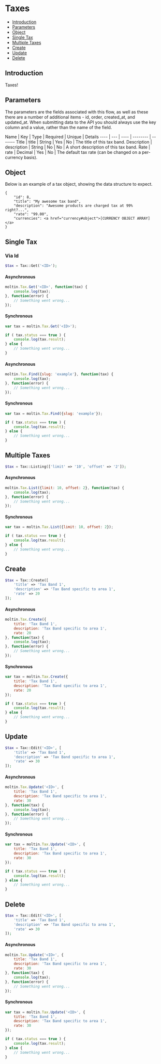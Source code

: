 # Taxes

- [Introduction](#introduction)
- [Parameters](#params)
- [Object](#object)
- [Single Tax](#single)
- [Multiple Taxes](#multiple)
- [Create](#create)
- [Update](#update)
- [Delete](#delete)

<a name="introduction"></a>
## Introduction

Taxes!

<a name="params"></a>
## Parameters

The parameters are the fields associated with this flow, as well as these there are a number of additional items - id, order, created_at, and updated_at. When submitting data to the API you should always use the key column and a value, rather than the name of the field.

Name | Key | Type | Required | Unique | Details
---- | --- | ---- | -------- | -------
Title | title | String | Yes | No | The title of this tax band.
Description | description | String | No | No | A short description of this tax band.
Rate | rate | Decimal | Yes | No | The default tax rate (can be changed on a per-currency basis).

<a name="object"></a>
## Object

Below is an example of a tax object, showing the data structure to expect.

    {
        "id": 8,
        "title": "My awesome tax band",
        "description": "Awesome products are charged tax at 99% right?...",
        "rate": "99.00",
        "currencies": <a href="currency#object">[CURRENCY OBJECT ARRAY]</a>
    }

<a name="single"></a>
## Single Tax

### Via Id

``` php
$tax = Tax::Get('<ID>');
```

#### Asynchronous
``` js
moltin.Tax.Get('<ID>', function(tax) {
    console.log(tax);
}, function(error) {
    // Something went wrong...
});
```

#### Synchronous
``` js
var tax = moltin.Tax.Get('<ID>');

if ( tax.status === true ) {
    console.log(tax.result);
} else {
    // Something went wrong...
}
```

#### Asynchronous
``` js
moltin.Tax.Find({slug: 'example'}, function(tax) {
    console.log(tax);
}, function(error) {
    // Something went wrong...
});
```

#### Synchronous
``` js
var tax = moltin.Tax.Find({slug: 'example'});

if ( tax.status === true ) {
    console.log(tax.result);
} else {
    // Something went wrong...
}
```

<a name="multiple"></a>
## Multiple Taxes

``` php
$tax = Tax::Listing(['limit' => '10', 'offset' => '2']);
```

#### Asynchronous
``` js
moltin.Tax.List({limit: 10, offset: 2}, function(tax) {
    console.log(tax);
}, function(error) {
    // Something went wrong...
});
```

#### Synchronous
``` js
var tax = moltin.Tax.List({limit: 10, offset: 2});

if ( tax.status === true ) {
    console.log(tax.result);
} else {
    // Something went wrong...
}
```

<a name="create"></a>
## Create

``` php
$tax = Tax::Create([
    'title' => 'Tax Band 1',
    'description' => 'Tax Band specific to area 1',
    'rate' => 20
]);
```

#### Asynchronous
``` js
moltin.Tax.Create({
    title: 'Tax Band 1',
    description: 'Tax Band specific to area 1',
    rate: 20
}, function(tax) {
    console.log(tax);
}, function(error) {
    // Something went wrong...
});
```

#### Synchronous
``` js
var tax = moltin.Tax.Create({
    title: 'Tax Band 1',
    description: 'Tax Band specific to area 1',
    rate: 20
});

if ( tax.status === true ) {
    console.log(tax.result);
} else {
    // Something went wrong...
}
```

<a name="update"></a>
## Update

``` php
$tax = Tax::Edit('<ID>', [
    'title' => 'Tax Band 1',
    'description' => 'Tax Band specific to area 1',
    'rate' => 30
]);
```

#### Asynchronous
``` js
moltin.Tax.Update('<ID>', {
    title: 'Tax Band 1',
    description: 'Tax Band specific to area 1',
    rate: 30
}, function(tax) {
    console.log(tax);
}, function(error) {
    // Something went wrong...
});
```

#### Synchronous
``` js
var tax = moltin.Tax.Update('<ID>', {
    title: 'Tax Band 1',
    description: 'Tax Band specific to area 1',
    rate: 30
});

if ( tax.status === true ) {
    console.log(tax.result);
} else {
    // Something went wrong...
}
```

<a name="delete"></a>
## Delete

``` php
$tax = Tax::Edit('<ID>', [
    'title' => 'Tax Band 1',
    'description' => 'Tax Band specific to area 1',
    'rate' => 30
]);
```

#### Asynchronous
``` js
moltin.Tax.Update('<ID>', {
    title: 'Tax Band 1',
    description: 'Tax Band specific to area 1',
    rate: 30
}, function(tax) {
    console.log(tax);
}, function(error) {
    // Something went wrong...
});
```

#### Synchronous
``` js
var tax = moltin.Tax.Update('<ID>', {
    title: 'Tax Band 1',
    description: 'Tax Band specific to area 1',
    rate: 30
});

if ( tax.status === true ) {
    console.log(tax.result);
} else {
    // Something went wrong...
}
```
